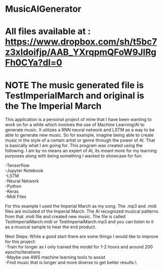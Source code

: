 # MusicAIGenerator
# All files available at : https://www.dropbox.com/sh/t5bc7z3xldoifjp/AAB_YXrqpmQFoW9JlRgFh0CYa?dl=0
# NOTE The music generated file is TestImperialMarch and original is the The Imperial March

This application is a personal project of mine that I have been wanting to work on for a while which involves the use of Machine Learning/AI
to generate music. It utilizes a RNN neural network and LSTM as a way to be able to generate new music. So for example, imagine being able to
create music in the style of a certain artist or genre through the power of AI. That is basically what I am going for. This program was created
using the following. I am by no means an expert of AI, its meant more for my learning purposes along with being something I wanted to showcase
for fun:

-Tensorflow\
-Jupyter Notebook\
-LSTM\
-Neural Network\
-Python\
-Keras\
-Midi Files

For this example I used the Imperial March as my song. The .mp3 and .midi files are included of the Imperial March. The AI recognized musical patterns
from that .midi file and created new music. The file is called TestImperialMarch.midi or TestImperialMarch.mp3 and you can listen to it
as a musical sample to hear the end product.


Next Steps:
While a good start there are some things I would like to improve for this project:\
  -Train for longer as I only trained the model for 1-2 hours and around 200 epochs/iterations\
  -Maybe use AWS machine learning tools to assist \
  -Find music that is longer and more diverse to get better results.\
